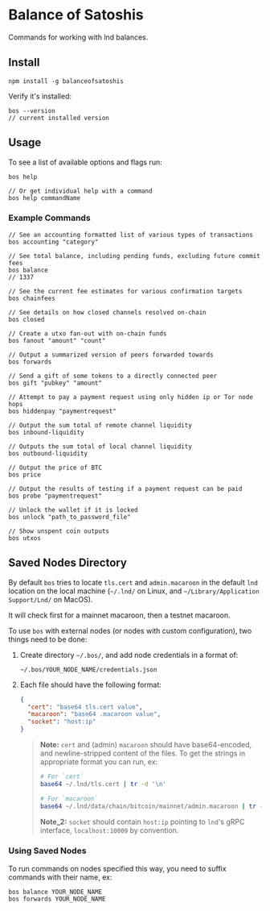 # Balance of Satoshis

Commands for working with lnd balances.

## Install 

```shell
npm install -g balanceofsatoshis
```

Verify it's installed:

```shell
bos --version
// current installed version
``` 

## Usage

To see a list of available options and flags run: 
 
```shell
bos help

// Or get individual help with a command
bos help commandName
```

### Example Commands

```shell
// See an accounting formatted list of various types of transactions
bos accounting "category"

// See total balance, including pending funds, excluding future commit fees
bos balance
// 1337

// See the current fee estimates for various confirmation targets
bos chainfees

// See details on how closed channels resolved on-chain
bos closed

// Create a utxo fan-out with on-chain funds
bos fanout "amount" "count"

// Output a summarized version of peers forwarded towards
bos forwards

// Send a gift of some tokens to a directly connected peer
bos gift "pubkey" "amount"

// Attempt to pay a payment request using only hidden ip or Tor node hops
bos hiddenpay "paymentrequest"

// Output the sum total of remote channel liquidity
bos inbound-liquidity

// Outputs the sum total of local channel liquidity
bos outbound-liquidity

// Output the price of BTC
bos price

// Output the results of testing if a payment request can be paid
bos probe "paymentrequest"

// Unlock the wallet if it is locked
bos unlock "path_to_password_file"

// Show unspent coin outputs
bos utxos
```

## Saved Nodes Directory

By default `bos` tries to locate `tls.cert` and `admin.macaroon` in the default
`lnd` location on the local machine (`~/.lnd/` on Linux, and
`~/Library/Application Support/Lnd/` on MacOS). 

It will check first for a mainnet macaroon, then a testnet macaroon.

To use `bos` with external nodes (or nodes with custom configuration), two
things need to be done: 

1. Create directory `~/.bos/`, and add node credentials in a format of: 

    `~/.bos/YOUR_NODE_NAME/credentials.json`
    
1. Each file should have the following format:

    ```json
    {
      "cert": "base64 tls.cert value",
      "macaroon": "base64 .macaroon value",
      "socket": "host:ip"
    }
    ```

    > **Note:** `cert` and (admin) `macaroon` should have base64-encoded, and newline-stripped content of the files. To get the strings in appropriate format you can run, ex:
    >
    >```bash
    ># For `cert` 
    >base64 ~/.lnd/tls.cert | tr -d '\n'
    >
    ># For `macaroon`
    >base64 ~/.lnd/data/chain/bitcoin/mainnet/admin.macaroon | tr -d '\n'
    >```
    >
    > **Note_2:** `socket` should contain `host:ip` pointing to `lnd`'s gRPC interface, `localhost:10009` by convention.  
 
### Using Saved Nodes
 
To run commands on nodes specified this way, you need to suffix commands with
their name, ex:
 
```shell
bos balance YOUR_NODE_NAME
bos forwards YOUR_NODE_NAME
```
